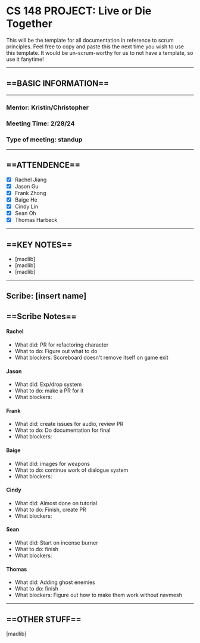 # CS 148 PROJECT: Live or Die Together

This will be the template for all documentation in reference to scrum principles. Feel free to copy and paste this the next time you wish to use this template. It would be un-scrum-worthy for us to not have a template, so use it fanytime!

_____________________________________________________________________________
## ==BASIC INFORMATION==
_____________________________________________________________________________
### Mentor: Kristin/Christopher
### Meeting Time: 2/28/24
### Type of meeting: standup
_____________________________________________________________________________
## ==ATTENDENCE==
- [x] Rachel Jiang
- [x] Jason Gu
- [x] Frank Zhong
- [x] Baige He
- [x] Cindy Lin
- [x] Sean Oh
- [x] Thomas Harbeck
_____________________________________________________________________________

## ==KEY NOTES==
- [madlib]
- [madlib]
- [madlib]
_____________________________________________________________________________

## Scribe: [insert name]

## ==Scribe Notes==

#### Rachel
- What did: PR for refactoring character
- What to do: Figure out what to do
- What blockers: Scoreboard doesn't remove itself on game exit

#### Jason
- What did: Exp/drop system
- What to do: make a PR for it
- What blockers: 

#### Frank
- What did: create issues for audio, review PR
- What to do: Do documentation for final
- What blockers:

#### Baige
- What did: images for weapons
- What to do: continue work of dialogue system
- What blockers:

#### Cindy
- What did: Almost done on tutorial
- What to do: Finish, create PR
- What blockers:

#### Sean
- What did: Start on incense burner
- What to do: finish
- What blockers:

#### Thomas
- What did: Adding ghost enemies
- What to do: finish
- What blockers: Figure out how to make them work without navmesh

_____________________________________________________________________________

## ==OTHER STUFF==
[madlib]
